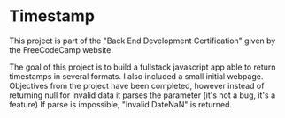 # Timestamp
This project is part of the "Back End Development Certification" given by the FreeCodeCamp website.

The goal of this project is to build a fullstack javascript app able to return timestamps in several formats. 
I also included a small initial webpage. 
Objectives from the project have been completed, however instead of returning null for invalid data it parses the parameter (it's not a bug, it's a feature)
If parse is impossible, "Invalid DateNaN" is returned.

